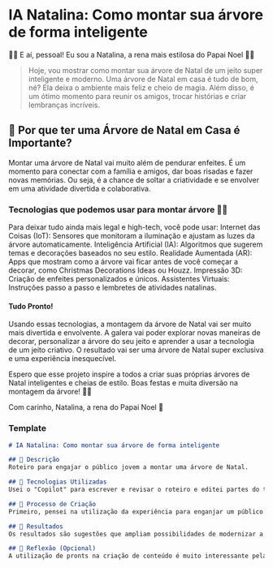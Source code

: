 # IA Natalina: Como montar sua árvore de forma inteligente

🎄🎄 E aí, pessoal! Eu sou a Natalina, a rena mais estilosa do Papai Noel 🫎✨

> Hoje, vou mostrar como montar sua árvore de Natal de um jeito super inteligente e moderno. Uma árvore de Natal em casa é tudo de bom, né? Ela deixa o ambiente mais feliz e cheio de magia. Além disso, é um ótimo momento para reunir os amigos, trocar histórias e criar lembranças incríveis. 

## 🌟 Por que ter uma Árvore de Natal em Casa é Importante?
Montar uma árvore de Natal vai muito além de pendurar enfeites. É um momento para conectar com a família e amigos, dar boas risadas e fazer novas memórias. Ou seja, é a chance de soltar a criatividade e se envolver em uma atividade divertida e colaborativa.

### Tecnologias que podemos usar para montar árvore 👩‍💻
Para deixar tudo ainda mais legal e high-tech, você pode usar:
Internet das Coisas (IoT): Sensores que monitoram a iluminação e ajustam as luzes da árvore automaticamente.
Inteligência Artificial (IA): Algoritmos que sugerem temas e decorações baseados no seu estilo.
Realidade Aumentada (AR): Apps que mostram como a árvore vai ficar antes de você começar a decorar, como Christmas Decorations Ideas ou Houzz.
Impressão 3D: Criação de enfeites personalizados e únicos.
Assistentes Virtuais: Instruções passo a passo e lembretes de atividades natalinas.

#### Tudo Pronto!
Usando essas tecnologias, a montagem da árvore de Natal vai ser muito mais divertida e envolvente. A galera vai poder explorar novas maneiras de decorar, personalizar a árvore do seu jeito e aprender a usar a tecnologia de um jeito criativo. O resultado vai ser uma árvore de Natal super exclusiva e uma experiência inesquecível.

Espero que esse projeto inspire a todos a criar suas próprias árvores de Natal inteligentes e cheias de estilo. Boas festas e muita diversão na montagem da árvore! 🎅🎄

Com carinho, Natalina, a rena do Papai Noel 🎁


### Template

```markdown
# IA Natalina: Como montar sua árvore de forma inteligente

## 📒 Descrição
Roteiro para engajar o público jovem a montar uma árvore de Natal. 

## 🤖 Tecnologias Utilizadas
Usei o "Copilot" para escrever e revisar o roteiro e editei partes do texto, dando mais naturalidade ao texto.

## 🧐 Processo de Criação
Primeiro, pensei na utilização da experiência para enganjar um público jovem na montagem de uma árvore de Natal. Tema atual e simples e para isso, usei o "Copilot" para escrever e revisar o roteiro. Depois, editei partes do texto, dando mais naturalidade e inclui emojis que tivessem vinculação com o tema.

## 🚀 Resultados
Os resultados são sugestões que ampliam possibilidades de modernizar a montagem da árvore de Natal, de forma inteligente e moderna.

## 💭 Reflexão (Opcional)
A utilização de pronts na criação de conteúdo é muito interessante pela versatilidade e rapidez desta ferramenta.
```
